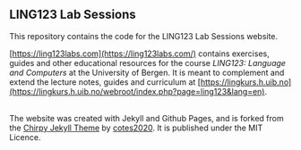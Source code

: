 ## LING123 Lab Sessions 

This repository contains the code for the LING123 Lab Sessions website.

[https://ling123labs.com](https://ling123labs.com/) contains exercises, guides and other educational resources for the course *LING123: Language and Computers*
at the University of Bergen. It is meant to complement and extend the lecture notes, guides and curriculum at
[https://lingkurs.h.uib.no](https://lingkurs.h.uib.no/webroot/index.php?page=ling123&lang=en). <br>
<br>

The website was created with Jekyll and Github Pages, and is forked from the [Chirpy Jekyll Theme](https://chirpy.cotes.info/) by [cotes2020](https://github.com/cotes2020). 
It is published under the MIT Licence.
